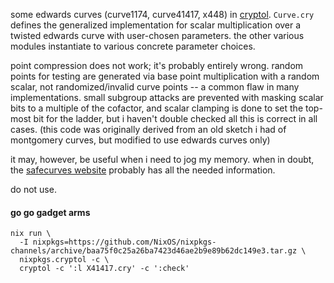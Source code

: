 some edwards curves (curve1174, curve41417, x448) in
[cryptol](https://cryptol.net). `Curve.cry` defines the generalized
implementation for scalar multiplication over a twisted edwards curve with
user-chosen parameters. the other various modules instantiate to various
concrete parameter choices.

point compression does not work; it's probably entirely wrong. random points
for testing are generated via base point multiplication with a random scalar,
not randomized/invalid curve points -- a common flaw in many implementations.
small subgroup attacks are prevented with masking scalar bits to a multiple of
the cofactor, and scalar clamping is done to set the top-most bit for the
ladder, but i haven't double checked all this is correct in all cases. (this
code was originally derived from an old sketch i had of montgomery curves, but
modified to use edwards curves only)

it may, however, be useful when i need to jog my memory. when in doubt, the
[safecurves website](https://safecurves.cr.yp.to) probably has all the needed
information.

do not use.

#### go go gadget arms

```
nix run \
  -I nixpkgs=https://github.com/NixOS/nixpkgs-channels/archive/baa75f0c25a26ba7423d46ae2b9e89b62dc149e3.tar.gz \
  nixpkgs.cryptol -c \
  cryptol -c ':l X41417.cry' -c ':check'
```
